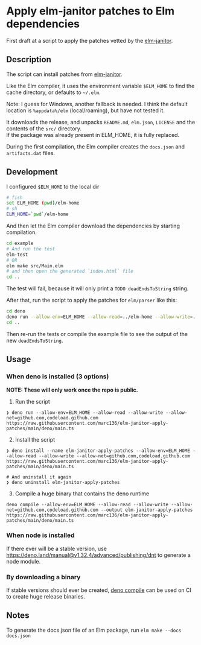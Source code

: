 # Apply elm-janitor patches to Elm dependencies

First draft at a script to apply the patches vetted by the
[elm-janitor](https://github.com/elm-janitor).

## Description

The script can install patches from
[elm-janitor](https://github.com/elm-janitor).

Like the Elm compiler, it uses the environment variable `$ELM_HOME` to find the
cache directory, or defaults to `~/.elm`.

Note: I guess for Windows, another fallback is needed. I think the default
location is `%appdata%/elm` (local/roaming), but have not tested it.

It downloads the release, and unpacks `README.md`, `elm.json`, `LICENSE` and the
contents of the `src/` directory.\
If the package was already present in ELM_HOME, it is fully replaced.

During the first compilation, the Elm compiler creates the `docs.json` and
`artifacts.dat` files.

## Development

I configured `$ELM_HOME` to the local dir

```sh
# fish
set ELM_HOME (pwd)/elm-home
# sh
ELM_HOME=`pwd`/elm-home
```

And then let the Elm compiler download the dependencies by starting compilation.

```sh
cd example
# And run the test
elm-test
# OR
elm make src/Main.elm
# and then open the generated `index.html` file
cd ..
```

The test will fail, because it will only print a `TODO deadEndsToString` string.

After that, run the script to apply the patches for `elm/parser` like this:

```sh
cd deno
deno run --allow-env=ELM_HOME --allow-read=../elm-home --allow-write=../elm-home --allow-net=github.com,codeload.github.com main.ts --verbose parser
cd ..
```

Then re-run the tests or compile the example file to see the output of the new
`deadEndsToString`.

## Usage

### When deno is installed (3 options)

**NOTE: These will only work once the repo is public.**

1. Run the script

```
❯ deno run --allow-env=ELM_HOME --allow-read --allow-write --allow-net=github.com,codeload.github.com  https://raw.githubusercontent.com/marc136/elm-janitor-apply-patches/main/deno/main.ts
```

2. Install the script

```
❯ deno install --name elm-janitor-apply-patches --allow-env=ELM_HOME --allow-read --allow-write --allow-net=github.com,codeload.github.com https://raw.githubusercontent.com/marc136/elm-janitor-apply-patches/main/deno/main.ts

# And uninstall it again
❯ deno uninstall elm-janitor-apply-patches
```

3. Compile a huge binary that contains the deno runtime

```
deno compile --allow-env=ELM_HOME --allow-read --allow-write --allow-net=github.com,codeload.github.com --output elm-janitor-apply-patches https://raw.githubusercontent.com/marc136/elm-janitor-apply-patches/main/deno/main.ts
```

### When node is installed

If there ever will be a stable version, use
https://deno.land/manual@v1.32.4/advanced/publishing/dnt to generate a node
module.

### By downloading a binary

If stable versions should ever be created,
[deno compile](https://deno.land/manual@v1.32.4/tools/compiler) can be used on
CI to create huge release binaries.

## Notes

To generate the docs.json file of an Elm package, run
`elm make --docs docs.json`
